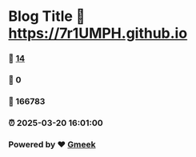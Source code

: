 # Blog Title :link: https://7r1UMPH.github.io 
### :page_facing_up: [14](https://7r1UMPH.github.io/tag.html) 
### :speech_balloon: 0 
### :hibiscus: 166783 
### :alarm_clock: 2025-03-20 16:01:00 
### Powered by :heart: [Gmeek](https://github.com/Meekdai/Gmeek)

